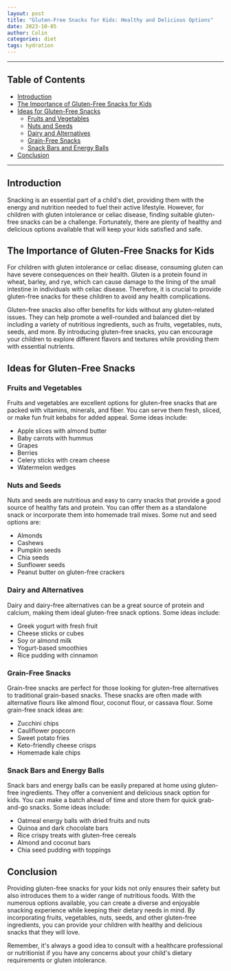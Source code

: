 ```yaml
---
layout: post
title: "Gluten-Free Snacks for Kids: Healthy and Delicious Options"
date: 2023-10-05
author: Colin
categories: diet
tags: hydration
---
```


---

## Table of Contents

- [Introduction](#introduction)
- [The Importance of Gluten-Free Snacks for Kids](#importance-of-gluten-free-snacks)
- [Ideas for Gluten-Free Snacks](#ideas-for-gluten-free-snacks)
  - [Fruits and Vegetables](#fruits-and-vegetables)
  - [Nuts and Seeds](#nuts-and-seeds)
  - [Dairy and Alternatives](#dairy-and-alternatives)
  - [Grain-Free Snacks](#grain-free-snacks)
  - [Snack Bars and Energy Balls](#snack-bars-and-energy-balls)
- [Conclusion](#conclusion)

---

## Introduction<a name="introduction"></a>

Snacking is an essential part of a child's diet, providing them with the energy and nutrition needed to fuel their active lifestyle. However, for children with gluten intolerance or celiac disease, finding suitable gluten-free snacks can be a challenge. Fortunately, there are plenty of healthy and delicious options available that will keep your kids satisfied and safe.

## The Importance of Gluten-Free Snacks for Kids<a name="importance-of-gluten-free-snacks"></a>

For children with gluten intolerance or celiac disease, consuming gluten can have severe consequences on their health. Gluten is a protein found in wheat, barley, and rye, which can cause damage to the lining of the small intestine in individuals with celiac disease. Therefore, it is crucial to provide gluten-free snacks for these children to avoid any health complications.

Gluten-free snacks also offer benefits for kids without any gluten-related issues. They can help promote a well-rounded and balanced diet by including a variety of nutritious ingredients, such as fruits, vegetables, nuts, seeds, and more. By introducing gluten-free snacks, you can encourage your children to explore different flavors and textures while providing them with essential nutrients.

## Ideas for Gluten-Free Snacks<a name="ideas-for-gluten-free-snacks"></a>

### Fruits and Vegetables<a name="fruits-and-vegetables"></a>

Fruits and vegetables are excellent options for gluten-free snacks that are packed with vitamins, minerals, and fiber. You can serve them fresh, sliced, or make fun fruit kebabs for added appeal. Some ideas include:

- Apple slices with almond butter
- Baby carrots with hummus
- Grapes
- Berries
- Celery sticks with cream cheese
- Watermelon wedges

### Nuts and Seeds<a name="nuts-and-seeds"></a>

Nuts and seeds are nutritious and easy to carry snacks that provide a good source of healthy fats and protein. You can offer them as a standalone snack or incorporate them into homemade trail mixes. Some nut and seed options are:

- Almonds
- Cashews
- Pumpkin seeds
- Chia seeds
- Sunflower seeds
- Peanut butter on gluten-free crackers

### Dairy and Alternatives<a name="dairy-and-alternatives"></a>

Dairy and dairy-free alternatives can be a great source of protein and calcium, making them ideal gluten-free snack options. Some ideas include:

- Greek yogurt with fresh fruit
- Cheese sticks or cubes
- Soy or almond milk
- Yogurt-based smoothies
- Rice pudding with cinnamon

### Grain-Free Snacks<a name="grain-free-snacks"></a>

Grain-free snacks are perfect for those looking for gluten-free alternatives to traditional grain-based snacks. These snacks are often made with alternative flours like almond flour, coconut flour, or cassava flour. Some grain-free snack ideas are:

- Zucchini chips
- Cauliflower popcorn
- Sweet potato fries
- Keto-friendly cheese crisps
- Homemade kale chips

### Snack Bars and Energy Balls<a name="snack-bars-and-energy-balls"></a>

Snack bars and energy balls can be easily prepared at home using gluten-free ingredients. They offer a convenient and delicious snack option for kids. You can make a batch ahead of time and store them for quick grab-and-go snacks. Some ideas include:

- Oatmeal energy balls with dried fruits and nuts
- Quinoa and dark chocolate bars
- Rice crispy treats with gluten-free cereals
- Almond and coconut bars
- Chia seed pudding with toppings

## Conclusion<a name="conclusion"></a>

Providing gluten-free snacks for your kids not only ensures their safety but also introduces them to a wider range of nutritious foods. With the numerous options available, you can create a diverse and enjoyable snacking experience while keeping their dietary needs in mind. By incorporating fruits, vegetables, nuts, seeds, and other gluten-free ingredients, you can provide your children with healthy and delicious snacks that they will love.

Remember, it's always a good idea to consult with a healthcare professional or nutritionist if you have any concerns about your child's dietary requirements or gluten intolerance.